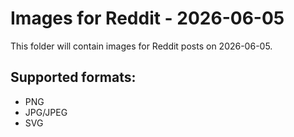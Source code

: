 # Images for Reddit - 2026-06-05

This folder will contain images for Reddit posts on 2026-06-05.

## Supported formats:
- PNG
- JPG/JPEG
- SVG
